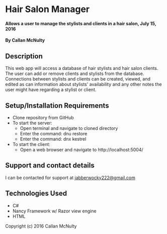 # Hair Salon Manager

#### Allows a user to manage the stylists and clients in a hair salon, July 15, 2016

#### By Callan McNulty

## Description

This web app will access a database of hair stylists and hair salon clients. The user can add or remove clients and stylists from the database. Connections between stylists and clients can be created, viewed, and edited as can information about stylists' availability and any other notes the user might have regarding a stylist or client.

## Setup/Installation Requirements

* Clone repository from GitHub
* To start the server:
  * Open terminal and navigate to cloned directory
  * Enter the command: dnu restore
  * Enter the command: dnx kestrel
* To start the client:
  * Open a web browser and navigate to http://localhost:5004/

## Support and contact details

I can be contacted for support at jabberwocky222@gmail.com

## Technologies Used

* C#
* Nancy Framework w/ Razor view engine
* HTML

Copyright (c) 2016 Callan McNulty
